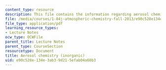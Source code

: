 ```yaml
---
content_type: resource
description: This file contains the information regarding aerosol chemistry-inorganic.
file: /media/courses/1-84j-atmospheric-chemistry-fall-2013/e90c528e134e3ab39d215efab04a60b3_MIT1_84JF13_Lec19_inogacPrcls.pdf
file_type: application/pdf
learning_resource_types:
- Lecture Notes
ocw_type: OCWFile
parent_title: Lecture Notes
parent_type: CourseSection
resourcetype: Document
title: Aerosol chemistry (inorganic)
uid: e90c528e-134e-3ab3-9d21-5efab04a60b3
---
```

